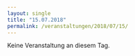 ```yaml
---
layout: single
title: "15.07.2018"
permalink: /veranstaltungen/2018/07/15/
---
```


Keine Veranstaltung an diesem Tag.
